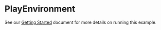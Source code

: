 # PlayEnvironment

See our [Getting Started](../../../docs/getting_started.md) document for more details on running this example.

